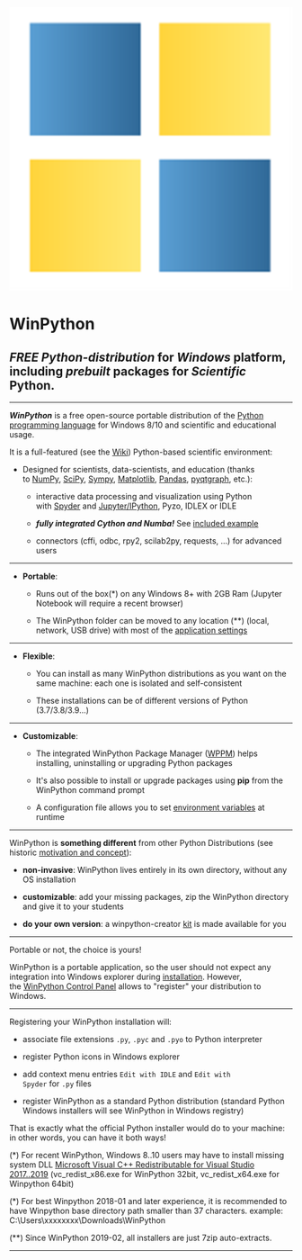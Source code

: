 ![WinPython](WinPython.png)
# WinPython

## *FREE Python-distribution* for *Windows* platform, including *prebuilt* packages for *Scientific* Python.

---

***WinPython*** is a free open-source portable distribution of the [Python programming language](https://www.python.org/) for Windows 8/10 and scientific and educational usage.

It is a full-featured (see the [Wiki](https://github.com/winpython/winpython/wiki)) Python-based scientific environment:

-   Designed for scientists, data-scientists, and education (thanks to [NumPy](https://www.numpy.org/), [SciPy](https://www.scipy.org/), [Sympy](https://www.sympy.org/), [Matplotlib](https://matplotlib.org/), [Pandas](https://pandas.pydata.org/), [pyqtgraph](http://www.pyqtgraph.org/), etc.):

    -   interactive data processing and visualization using Python with [Spyder](https://www.spyder-ide.org/) and [Jupyter/IPython](https://jupyter.org/), Pyzo, IDLEX or IDLE
    
    -   ***fully integrated Cython and Numba!*** See [included example](https://nbviewer.ipython.org/github/winpython/winpython_afterdoc/blob/master/docs/Winpython_checker.ipynb)
    
    -   connectors (cffi, odbc, rpy2, scilab2py, requests, ...) for advanced users
    
---
    
-   **Portable**:

    -   Runs out of the box(*) on any Windows 8+ with 2GB Ram (Jupyter Notebook will require a recent browser)
    
    -   The WinPython folder can be moved to any location (**) (local, network, USB drive) with most of the [application settings](https://github.com/winpython/winpython/wiki/Installation#settings)

---

-   **Flexible**:

    -   You can install as many WinPython distributions as you want on the same machine: each one is isolated and self-consistent
    
    -   These installations can be of different versions of Python (3.7/3.8/3.9...)
    
---

-   **Customizable**:

    -   The integrated WinPython Package Manager ([WPPM](https://github.com/winpython/winpython/wiki/WPPM)) helps installing, uninstalling or upgrading Python packages
    
    -   It's also possible to install or upgrade packages using **pip** from the WinPython command prompt
    
    -   A configuration file allows you to set [environment variables](https://github.com/winpython/winpython/wiki/Environment) at runtime

---
    
WinPython is **something different** from other Python Distributions (see historic [motivation and concept](https://github.com/winpython/winpython/wiki/Roadmap)):

-   **non-invasive**: WinPython lives entirely in its own directory, without any OS installation

-   **customizable**: add your missing packages, zip the WinPython directory and give it to your students

-   **do your own version**: a winpython-creator [kit](https://sourceforge.net/projects/winpython/files/WinPython_Source/Do_It_Yourself/) is made available for you

---

Portable or not, the choice is yours!

WinPython is a portable application, so the user should not expect any integration into Windows explorer during [installation](https://github.com/winpython/winpython/wiki/Installation). However, the [WinPython Control Panel](https://github.com/winpython/winpython/wiki/Winpython-Control-Panel) allows to "register" your distribution to Windows.

---

Registering your WinPython installation will:

-   associate file extensions `.py`, `.pyc` and `.pyo` to Python interpreter

-   register Python icons in Windows explorer

-   add context menu entries `Edit with IDLE` and `Edit with Spyder` for `.py` files

-   register WinPython as a standard Python distribution (standard Python Windows installers will see WinPython in Windows registry)

That is exactly what the official Python installer would do to your machine: in other words, you can have it both ways!

(*) For recent WinPython, Windows 8..10 users may have to install missing system DLL [Microsoft Visual C++ Redistributable for Visual Studio 2017..2019](https://support.microsoft.com/en-us/help/2977003/the-latest-supported-visual-c-downloads) (vc_redist_x86.exe for WinPython 32bit, vc_redist_x64.exe for Winpython 64bit)

(*) For best Winpython 2018-01 and later experience, it is recommended to have Winpython base directory path smaller than 37 characters. example: C:\Users\xxxxxxxx\Downloads\WinPython

(**) Since WinPython 2019-02, all installers are just 7zip auto-extracts.

---
